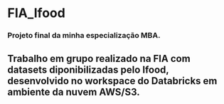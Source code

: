 # FIA_Ifood
### Projeto final da minha especialização MBA.
## Trabalho em grupo realizado na FIA com datasets diponibilizadas pelo Ifood, desenvolvido no workspace do Databricks em ambiente da nuvem AWS/S3.
